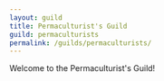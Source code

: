 ```yaml
---
layout: guild
title: Permaculturist's Guild
guild: permaculturists
permalink: /guilds/permaculturists/
---
```

Welcome to the Permaculturist's Guild!